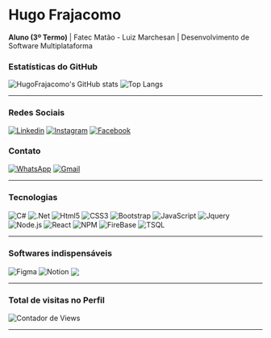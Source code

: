 <h1>Hugo Frajacomo</h1>

<p><b>Aluno (3º Termo)</b> | Fatec Matão - Luiz Marchesan | Desenvolvimento de Software Multiplataforma</p>

<h3>Estatísticas do GitHub</h3>

![HugoFrajacomo's GitHub stats](https://github-readme-stats.vercel.app/api?username=HugoFrajacomo&show_icons=true&theme=dracula&locale=pt-br)
![Top Langs](https://github-readme-stats.vercel.app/api/top-langs/?username=HugoFrajacomo&layout=compact&locale=pt-br&theme=dracula)

<hr>
<h3>Redes Sociais</h3>

[![Linkedin](https://img.shields.io/badge/LinkedIn-0077B5?style=for-the-badge&logo=linkedin&logoColor=white)](https://www.linkedin.com/in/hugofrajacomo)
[![Instagram](https://img.shields.io/badge/Instagram-E4405F?style=for-the-badge&logo=instagram&logoColor=white)](https://www.instagram.com/hugo_frajacomo)
[![Facebook](https://img.shields.io/badge/Facebook-1877F2?style=for-the-badge&logo=facebook&logoColor=white)](https://www.facebook.com/hugo.frajacomo)

<h3>Contato</h3>

[![WhatsApp](https://img.shields.io/badge/WhatsApp-25D366?style=for-the-badge&logo=whatsapp&logoColor=white)](https://wa.me/5516981592207)
[![Gmail](https://img.shields.io/badge/Gmail-D14836?style=for-the-badge&logo=gmail&logoColor=white)](hugofrajacomo@gmail.com)
<hr>

<h3>Tecnologias</h3>

<div style="display: inline_block">
  <img src="https://img.shields.io/badge/C%23-239120?style=for-the-badge&logo=c-sharp&logoColor=white" alt="C#" align="center"/>
  <img src="https://img.shields.io/badge/.NET-5C2D91?style=for-the-badge&logo=.net&logoColor=white" alt=".Net" align="center"/>
  <img src="https://img.shields.io/badge/HTML5-E34F26?style=for-the-badge&logo=html5&logoColor=white" alt="Html5" align="center"/>
  <img src="https://img.shields.io/badge/CSS3-1572B6?style=for-the-badge&logo=css3&logoColor=white" alt="CSS3" align="center"/>
  <img src="https://img.shields.io/badge/Bootstrap-563D7C?style=for-the-badge&logo=bootstrap&logoColor=white" alt="Bootstrap" align="center"/>
  <img src="https://img.shields.io/badge/JavaScript-323330?style=for-the-badge&logo=javascript&logoColor=F7DF1E" alt="JavaScript" align="center"/>
  <img src="https://img.shields.io/badge/jquery-%230769AD.svg?style=for-the-badge&logo=jquery&logoColor=white" alt="Jquery" align="center"/>
  <img src="https://img.shields.io/badge/Node.js-43853D?style=for-the-badge&logo=node.js&logoColor=white" alt="Node.js" align="center"/>
  <img src="https://img.shields.io/badge/react-%2320232a.svg?style=for-the-badge&logo=react&logoColor=%2361DAFB" alt="React" align="center"/>
  <img src="https://img.shields.io/badge/NPM-%23CB3837.svg?style=for-the-badge&logo=npm&logoColor=white" alt="NPM" align="center"/>
  <img src="https://img.shields.io/badge/firebase-%23039BE5.svg?style=for-the-badge&logo=firebase" alt="FireBase" align="center"/>
  <img src="https://img.shields.io/badge/Microsoft%20SQL%20Server-CC2927?style=for-the-badge&logo=microsoft%20sql%20server&logoColor=white" alt="TSQL" align="center"/>
  
  
</div>
<hr>

<h3>Softwares indispensáveis</h3>

<div style="display: inline_block">
  <img src="https://img.shields.io/badge/Figma-F24E1E?style=for-the-badge&logo=figma&logoColor=white" alt="Figma" align="center"/>
  <img src="https://img.shields.io/badge/Notion-000000?style=for-the-badge&logo=notion&logoColor=white" alt="Notion" align="center"/>
  <img src="https://img.shields.io/badge/adobe%20illustrator-%23FF9A00.svg?style=for-the-badge&logo=adobe%20illustrator&logoColor=white" align="center"/>
</div>

<hr>

<h3>Total de visitas no Perfil</h3>
<img alt="Contador de Views" src="https://profile-counter.glitch.me/HugoFrajacomo/count.svg" />

<hr>


